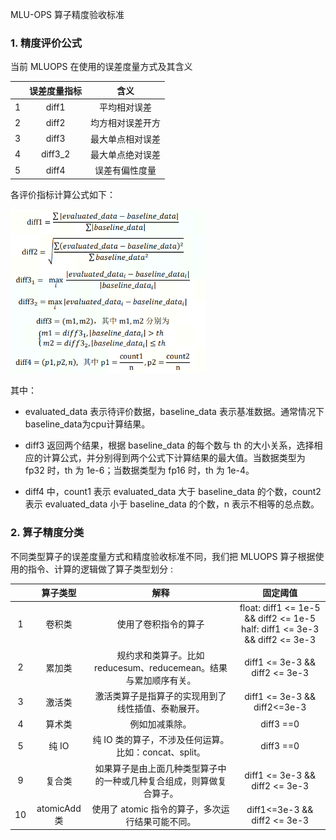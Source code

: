MLU-OPS 算子精度验收标准

### 1. 精度评价公式

当前 MLUOPS 在使用的误差度量方式及其含义

|     | 误差度量指标 |       含义       |
| :-- | :----------: | :--------------: |
| 1   |    diff1     |   平均相对误差   |
| 2   |    diff2     | 均方相对误差开方 |
| 3   |    diff3     | 最大单点相对误差 |
| 4   |   diff3_2    | 最大单点绝对误差 |
| 5   |    diff4     |  误差有偏性度量  |

各评价指标计算公式如下：

<img src="./accuracy_standard_formula.png" alt="img" style="zoom:60%;" />

其中：

- evaluated_data 表示待评价数据，baseline_data 表示基准数据。通常情况下baseline_data为cpu计算结果。

- diff3 返回两个结果，根据 baseline_data 的每个数与 th 的大小关系，选择相应的计算公式，并分别得到两个公式下计算结果的最大值。当数据类型为 fp32 时，th 为 1e-6；当数据类型为 fp16 时，th 为 1e-4。

- diff4 中，count1 表示 evaluated_data 大于 baseline_data 的个数，count2 表示 evaluated_data 小于 baseline_data 的个数，n 表示不相等的总点数。

### 2. 算子精度分类

不同类型算子的误差度量方式和精度验收标准不同，我们把 MLUOPS 算子根据使用的指令、计算的逻辑做了算子类型划分 :

|     | 算子类型    |                                   解释                              |            固定阈值                |
| :-: | :----:      | :-----------------------------------------------------------------: | :--------------------------------: |
|  1  | 卷积类      | 使用了卷积指令的算子 | float: diff1 <= 1e-5 && diff2 <= 1e-5<br />half: diff1 <= 3e-3 && diff2 <= 3e-3   |
|  2  | 累加类      | 规约求和类算子。比如 reducesum、reducemean。结果与累加顺序有关。    | diff1 <= 3e-3 && diff2 <= 3e-3     |
|  3  | 激活类      | 激活类算子是指算子的实现用到了线性插值、泰勒展开。                  |diff1 <= 3e-3 && diff2<=3e-3        |      
|  4  | 算术类      | 例如加减乘除。                                                      |             diff3 ==0              |
|  5  | 纯 IO       | 纯 IO 类的算子，不涉及任何运算。比如：concat、split。               |         diff3 ==0                  |
|  9  | 复合类      | 如果算子是由上面几种类型算子中的一种或几种复合组成，则算做复合算子。|diff1 <= 3e-3 && diff2 <= 3e-3      |
| 10  |atomicAdd 类 | 使用了 atomic 指令的算子，多次运行结果可能不同。                    | diff1<=3e-3 && diff2 <= 3e-3       |
